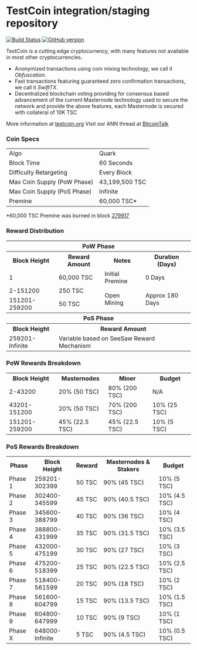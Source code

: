 TestCoin integration/staging repository
=====================================

[![Build Status](https://travis-ci.org/TestCoin-Project/TestCoin.svg?branch=master)](https://travis-ci.org/TestCoin-Project/TestCoin) [![GitHub version](https://badge.fury.io/gh/TestCoin-Project%2FTestCoin.svg)](https://badge.fury.io/gh/TestCoin-Project%2FTestCoin)

TestCoin is a cutting edge cryptocurrency, with many features not available in most other cryptocurrencies.
- Anonymized transactions using coin mixing technology, we call it _Obfuscation_.
- Fast transactions featuring guaranteed zero confirmation transactions, we call it _SwiftTX_.
- Decentralized blockchain voting providing for consensus based advancement of the current Masternode
  technology used to secure the network and provide the above features, each Masternode is secured
  with collateral of 10K TSC

More information at [testcoin.org](http://www.testcoin.org) Visit our ANN thread at [BitcoinTalk](http://www.bitcointalk.org/index.php?topic=1262920)

### Coin Specs
<table>
<tr><td>Algo</td><td>Quark</td></tr>
<tr><td>Block Time</td><td>60 Seconds</td></tr>
<tr><td>Difficulty Retargeting</td><td>Every Block</td></tr>
<tr><td>Max Coin Supply (PoW Phase)</td><td>43,199,500 TSC</td></tr>
<tr><td>Max Coin Supply (PoS Phase)</td><td>Infinite</td></tr>
<tr><td>Premine</td><td>60,000 TSC*</td></tr>
</table>

*60,000 TSC Premine was burned in block [279917](http://www.presstab.pw/phpexplorer/TestCoin/block.php?blockhash=206d9cfe859798a0b0898ab00d7300be94de0f5469bb446cecb41c3e173a57e0)

### Reward Distribution

<table>
<th colspan=4>PoW Phase</th>
<tr><th>Block Height</th><th>Reward Amount</th><th>Notes</th><th>Duration (Days)</th></tr>
<tr><td>1</td><td>60,000 TSC</td><td>Initial Premine</td><td>0 Days</td></tr>
<tr><td>2-151200</td><td>250 TSC</td><td rowspan=2>Open Mining</td><td rowspan=2> Approx 180 Days</td></tr>
<tr><td>151201-259200</td><td>50 TSC</td></tr>
<tr><th colspan=4>PoS Phase</th></tr>
<tr><th>Block Height</th><th colspan=3>Reward Amount</th></tr>
<tr><td>259201-Infinite</td><td colspan=3>Variable based on SeeSaw Reward Mechanism</td></tr>
</table>

### PoW Rewards Breakdown

<table>
<th>Block Height</th><th>Masternodes</th><th>Miner</th><th>Budget</th>
<tr><td>2-43200</td><td>20% (50 TSC)</td><td>80% (200 TSC)</td><td>N/A</td></tr>
<tr><td>43201-151200</td><td>20% (50 TSC)</td><td>70% (200 TSC)</td><td>10% (25 TSC)</td></tr>
<tr><td>151201-259200</td><td>45% (22.5 TSC)</td><td>45% (22.5 TSC)</td><td>10% (5 TSC)</td></tr>
</table>

### PoS Rewards Breakdown

<table>
<th>Phase</th><th>Block Height</th><th>Reward</th><th>Masternodes & Stakers</th><th>Budget</th>
<tr><td>Phase 1</td><td>259201-302399</td><td>50 TSC</td><td>90% (45 TSC)</td><td>10% (5 TSC)</td></tr>
<tr><td>Phase 2</td><td>302400-345599</td><td>45 TSC</td><td>90% (40.5 TSC)</td><td>10% (4.5 TSC)</td></tr>
<tr><td>Phase 3</td><td>345600-388799</td><td>40 TSC</td><td>90% (36 TSC)</td><td>10% (4 TSC)</td></tr>
<tr><td>Phase 4</td><td>388800-431999</td><td>35 TSC</td><td>90% (31.5 TSC)</td><td>10% (3.5 TSC)</td></tr>
<tr><td>Phase 5</td><td>432000-475199</td><td>30 TSC</td><td>90% (27 TSC)</td><td>10% (3 TSC)</td></tr>
<tr><td>Phase 6</td><td>475200-518399</td><td>25 TSC</td><td>90% (22.5 TSC)</td><td>10% (2.5 TSC)</td></tr>
<tr><td>Phase 7</td><td>518400-561599</td><td>20 TSC</td><td>90% (18 TSC)</td><td>10% (2 TSC)</td></tr>
<tr><td>Phase 8</td><td>561600-604799</td><td>15 TSC</td><td>90% (13.5 TSC)</td><td>10% (1.5 TSC)</td></tr>
<tr><td>Phase 9</td><td>604800-647999</td><td>10 TSC</td><td>90% (9 TSC)</td><td>10% (1 TSC)</td></tr>
<tr><td>Phase X</td><td>648000-Infinite</td><td>5 TSC</td><td>90% (4.5 TSC)</td><td>10% (0.5 TSC)</td></tr>
</table>
